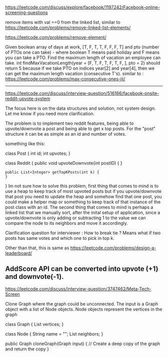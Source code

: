 https://leetcode.com/discuss/explore/facebook/1197242/Facebook-online-screening-questions

remove items with val ==0 from the linked list, similar to
https://leetcode.com/problems/remove-linked-list-elements/

https://leetcode.com/problems/remove-element/

Given boolean array of days at work, [T, F, T, T, F, F, F, T] and pto (number of PTOs one can take) - where boolean T means paid holiday and F means you can take a PTO. Find the maximum length of vacation an employee can take.
int findMaxVacationLength(year = [F, T, F, T, F, T, F, ], pto = 2) should return 5 because if we take PTO on indices year[2] and year[4], then we can get the maximum length vacation (consecutive T's).
similar to : https://leetcode.com/problems/max-consecutive-ones-iii/

-----

https://leetcode.com/discuss/interview-question/516166/facebook-onsite-reddit-upvote-system

The focus here is on the data structures and solution, not system design. Let me know if you need more clarification.

The problem is to implement two reddit features, being able to upvote/downvote a post and being able to get x top posts. For the "post" structure it can be as simple as an id and number of votes.

something like this:

class Post  {
	int id;
	int upvotes;
}

class Reddit {
	public void upvoteDownvote(int postID) {
	}
 
	public List<Integer> getTopKPosts(int k) {
	}
}
Im not sure how to solve this problem, first thing that comes to mind is to use a heap to keep track of most upvoted posts but if you upvote/downvote that post you need to update the heap and somehow find that one post, you could make a helper map or something to keep track of that instance of the post class with an id. The second thing that comes to mind is perhaps a linked list that we manually sort, after the inital setup of application, since a upvote/downvote is only adding or subtracting 1 to the value we can compare the node to its neighbors and move it accordingly.

Clarification question for interviewer : How to break tie ? Means what if two posts has same votes and which one to pick in top k.

Other than that, this is same as https://leetcode.com/problems/design-a-leaderboard/

AddScore API can be converted into upvote (+1) and downvote(-1).
----

https://leetcode.com/discuss/interview-question/3747462/Meta-Tech-Screen

Clone Graph where the graph could be unconnected. The input is a Graph object with a list of Node objects. Node objects represent the vertices in the graph

class Graph {
List vertices;
}

class Node {
String name = "";
List neighbors;
}

public Graph cloneGraph(Graph input) {
// Create a deep copy of the graph and return the copy
}

